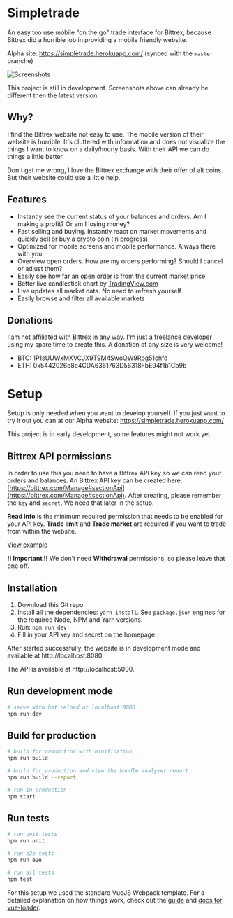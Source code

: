 # Simpletrade

An easy too use mobile "on the go" trade interface for Bittrex, because Bittrex did a horrible job in providing a mobile friendly website.

Alpha site: https://simpletrade.herokuapp.com/ (synced with the `master` branche)

![Screenshots](https://www.dropbox.com/s/i9wrtxoqb6hxj45/github-banner.png?raw=1)

This project is still in development. Screenshots above can already be different then the latest version.

## Why?
I find the Bittrex website not easy to use. The mobile version of their website is horrible. It's cluttered with information and does not visualize the things I want to know on a daily/hourly basis. With their API we can do things a little better.

Don't get me wrong, I love the Bittrex exchange with their offer of alt coins. But their website could use a little help.

## Features
- Instantly see the current status of your balances and orders. Am I making a profit? Or am I losing money?
- Fast selling and buying. Instantly react on market movements and quickly sell or buy a crypto coin (in progress)
- Optimized for mobile screens and mobile performance. Always there with you
- Overview open orders. How are my orders performing? Should I cancel or adjust them?
- Easily see how far an open order is from the current market price
- Better live candlestick chart by [TradingView.com](https://www.tradingview.com/)
- Live updates all market data. No need to refresh yourself
- Easily browse and filter all available markets

## Donations
I'am not affiliated with Bittrex in any way. I'm just a [freelance developer](https://www.linkedin.com/in/jvandenaardweg/) using my spare time to create this. A donation of any size is very welcome!

- BTC: 1P1sUUWxMXVCJX9T9M4SwoQW9Rpg51chfo
- ETH: 0x5442026e8c4CDA6361763D56318FbE94f1b1Cb9b

# Setup
Setup is only needed when you want to develop yourself. If you just want to try it out you can at our Alpha website: https://simpletrade.herokuapp.com/ 

This project is in early development, some features might not work yet.

## Bittrex API permissions
In order to use this you need to have a Bittrex API key so we can read your orders and balances. An Bittrex API key can be created here: [https://bittrex.com/Manage#sectionApi](https://bittrex.com/Manage#sectionApi). After creating, please remember the `key` and `secret`. We need that later in the setup.

**Read info** is the minimum required permission that needs to be enabled for your API key. **Trade limit** and **Trade market** are required if you want to trade from within the website. 

[View example](https://www.dropbox.com/s/h6d7r3qdox0fvt7/bittrexapikeypermissions.png?raw=1)

**!! Important !!**
We don't need **Withdrawal** permissions, so please leave that one off.

## Installation
1. Download this Git repo
2. Install all the dependencies: `yarn install`. See `package.json` engines for the required Node, NPM and Yarn versions.
3. Run: `npm run dev`
4. Fill in your API key and secret on the homepage

After started successfully, the website is in development mode and available at http://localhost:8080.

The API is available at http://localhost:5000.

## Run development mode
``` bash
# serve with hot reload at localhost:8080
npm run dev
```

## Build for production
``` bash
# build for production with minification
npm run build

# build for production and view the bundle analyzer report
npm run build --report

# run in production
npm start
```

## Run tests
``` bash
# run unit tests
npm run unit

# run e2e tests
npm run e2e

# run all tests
npm test
```

For this setup we used the standard VueJS Webpack template. For a detailed explanation on how things work, check out the [guide](http://vuejs-templates.github.io/webpack/) and [docs for vue-loader](http://vuejs.github.io/vue-loader).
